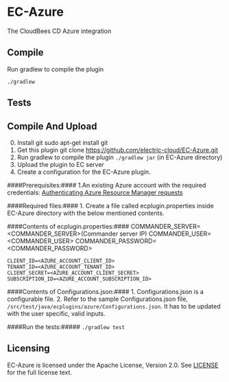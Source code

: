 EC-Azure
============

The CloudBees CD Azure integration

## Compile ##

Run gradlew to compile the plugin

`./gradlew`

## Tests ##

## Compile And Upload ##
0. Install git
   sudo apt-get install git
1. Get this plugin
   git clone https://github.com/electric-cloud/EC-Azure.git
2. Run gradlew to compile the plugin
   `./gradlew jar` (in EC-Azure directory)
3. Upload the plugin to EC server
4. Create a configuration for the EC-Azure plugin.

####Prerequisites:####
    1.An existing Azure account with the required credentials:
      [Authenticating Azure Resource Manager requests](https://azure.microsoft.com/en-us/documentation/articles/resource-group-create-service-principal-portal/)

####Required files:####
    1. Create a file called ecplugin.properties inside EC-Azure directory with the below mentioned contents.

####Contents of ecplugin.properties:####
    COMMANDER_SERVER=<COMMANDER_SERVER>(Commander server IP)
    COMMANDER_USER=<COMMANDER_USER>
    COMMANDER_PASSWORD=<COMMANDER_PASSWORD>

    CLIENT_ID=<AZURE_ACCOUNT_CLIENT_ID>
    TENANT_ID=<AZURE_ACCOUNT_TENANT_ID>
    CLIENT_SECRET=<AZURE_ACCOUNT_CLIENT_SECRET>
    SUBSCRIPTION_ID=<AZURE_ACCOUNT_SUBSCRIPTION_ID>

####Contents of Configurations.json:####
    1. Configurations.json is a configurable file.
    2. Refer to the sample Configurations.json file, `/src/test/java/ecplugins/azure/Configurations.json`. It has to be updated with the user specific, valid inputs.
   
####Run the tests:#####
`./gradlew test`

## Licensing ##
EC-Azure is licensed under the Apache License, Version 2.0. See [LICENSE](https://github.com/electric-cloud/EC-Azure/blob/master/LICENSE) for the full license text.

